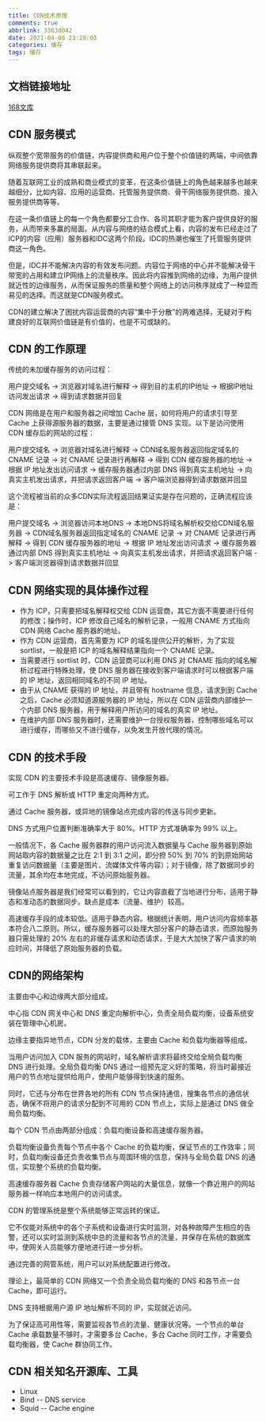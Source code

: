 ```yaml
---
title: CDN技术原理
comments: true
abbrlink: 3363d042
date: 2021-04-08 23:28:03
categories: 缓存
tags: 缓存
---
```


## 文档链接地址

[168文库](http://wenku.it168.com/d_001628827.shtml)

## CDN 服务模式

纵观整个宽带服务的价值链，内容提供商和用户位于整个价值链的两端，中间依靠网络服务提供商将其串联起来。

随着互联网工业的成熟和商业模式的变革，在这条价值链上的角色越来越多也越来越细分，比如内容、应用的运营商、托管服务提供商、骨干网络服务提供商、接入服务提供商等等。

在这一条价值链上的每一个角色都要分工合作、各司其职才能为客户提供良好的服务，从而带来多赢的局面。从内容与网络的结合模式上看，内容的发布已经走过了ICP的内容（应用）服务器和IDC这两个阶段。IDC的热潮也催生了托管服务提供商这一角色。

但是，IDC并不能解决内容的有效发布问题。内容位于网络的中心并不能解决骨干带宽的占用和建立IP网络上的流量秩序。因此将内容推到网络的边缘，为用户提供就近性的边缘服务，从而保证服务的质量和整个网络上的访问秩序就成了一种显而易见的选择。而这就是CDN服务模式。

CDN的建立解决了困扰内容运营商的内容“集中于分散”的两难选择，无疑对于构建良好的互联网价值链是有价值的，也是不可或缺的。

## CDN 的工作原理

传统的未加缓存服务的访问过程：

用户提交域名 -> 浏览器对域名进行解释 -> 得到目的主机的IP地址 -> 根据IP地址访问发出请求 -> 得到请求数据并回复

CDN 网络是在用户和服务器之间增加 Cache 层，如何将用户的请求引导至 Cache 上获得源服务器的数据，主要是通过接管 DNS 实现。以下是访问使用 CDN 缓存后的网站的过程：

用户提交域名 -> 浏览器对域名进行解释 -> CDN域名服务器返回指定域名的 CNAME 记录 -> 对 CNAME 记录进行再解释 -> 得到 CDN 缓存服务器的地址  -> 根据 IP 地址发出访问请求 -> 缓存服务器通过内部 DNS 得到真实主机地址 -> 向真实主机发出请求，并把请求返回客户端 -> 客户端浏览器得到请求数据并回显 

这个流程被当前的众多CDN实际流程返回结果证实是存在问题的，正确流程应该是：

用户提交域名 -> 浏览器访问本地DNS -> 本地DNS将域名解析权交给CDN域名服务器 -> CDN域名服务器返回指定域名的 CNAME 记录 -> 对 CNAME 记录进行再解释 -> 得到 CDN 缓存服务器的地址  -> 根据 IP 地址发出访问请求 -> 缓存服务器通过内部 DNS 得到真实主机地址 -> 向真实主机发出请求，并把请求返回客户端 -> 客户端浏览器得到请求数据并回显 

## CDN 网络实现的具体操作过程

* 作为 ICP，只需要把域名解释权交给 CDN 运营商，其它方面不需要进行任何的修改；操作时，ICP 修改自己域名的解析记录，一般用 CNAME 方式指向 CDN 网络 Cache 服务器的地址。
* 作为 CDN 运营商，首先需要为 ICP 的域名提供公开的解析，为了实现 sortlist，一般是把 ICP 的域名解释结果指向一个 CNAME 记录。
* 当需要进行 sortlist 时，CDN 运营商可以利用 DNS 对 CNAME 指向的域名解析过程进行特殊处理，使 DNS 服务器在接收到客户端请求时可以根据客户端的 IP 地址，返回相同域名的不同 IP 地址。
* 由于从 CNAME 获得的 IP 地址，并且带有 hostname 信息，请求到到 Cache 之后，Cache 必须知道源服务器的 IP 地址，所以在 CDN 运营商内部维护一个内部 DNS 服务器，用于解释用户所访问的域名的真实 IP 地址。
*  在维护内部 DNS 服务器时，还需要维护一台授权服务器，控制哪些域名可以进行缓存，而哪些又不进行缓存，以免发生开放代理的情况。

## CDN 的技术手段

实现 CDN 的主要技术手段是高速缓存、镜像服务器。

可工作于 DNS 解析或 HTTP 重定向两种方式。

通过 Cache 服务器，或异地的镜像站点完成内容的传送与同步更新。

DNS 方式用户位置判断准确率大于 80%。HTTP 方式准确率为 99% 以上。

一般情况下，各 Cache 服务器群的用户访问流入数据量与 Cache 服务器到原始网站取内容的数据量之比在 2:1 到 3:1 之间，即分担 50% 到 70% 的到原始网站重复访问数据量（主要是图片、流媒体文件等内容）；对于镜像，除了数据同步的流量，其余均在本地完成，不访问原始服务器。

镜像站点服务器是我们经常可以看到的，它让内容直截了当地进行分布，适用于静态和准动态的数据同步。缺点是成本（流量、维护）较高。

高速缓存手段的成本较低。适用于静态内容。根据统计表明，用户访问内容频率基本符合八二原则。所以，缓存服务器可以处理大部分客户的静态请求，而原始服务器只需处理的 20% 左右的非缓存请求和动态请求，于是大大加快了客户请求的响应时间，并降低了原始服务器的负载。

## CDN的网络架构

主要由中心和边缘两大部分组成。

中心指 CDN 网关中心和 DNS 重定向解析中心，负责全局负载均衡，设备系统安装在管理中心机房。

边缘主要指异地节点，CDN 分发的载体，主要由 Cache 和负载均衡器等组成。

当用户访问加入 CDN 服务的网站时，域名解析请求将最终交给全局负载均衡 DNS 进行处理。全局负载均衡 DNS 通过一组预先定义好的策略，将当时最接近用户的节点地址提供给用户，使用户能够得到快速的服务。

同时，它还与分布在世界各地的所有 CDN 节点保持通信，搜集各节点的通信状态，确保不将用户的请求分配到不可用的 CDN 节点上，实际上是通过 DNS 做全局负载均衡。

每个 CDN 节点由两部分组成：负载均衡设备和高速缓存服务器。

负载均衡设备负责每个节点中各个 Cache 的负载均衡，保证节点的工作效率；同时，负载均衡设备还负责收集节点与周围环境的信息，保持与全局负载 DNS 的通信，实现整个系统的负载均衡。

高速缓存服务器 Cache 负责存储客户网站的大量信息，就像一个靠近用户的网站服务器一样响应本地用户的访问请求。

CDN 的管理系统是整个系统能够正常运转的保证。

它不仅能对系统中的各个子系统和设备进行实时监测，对各种故障产生相应的告警，还可以实时监测到系统中总的流量和各节点的流量，并保存在系统的数据库中，使网关人员能够方便地进行进一步分析。

通过完善的网管系统，用户可以对系统配置进行修改。

理论上，最简单的 CDN 网络又一个负责全局负载均衡的 DNS 和各节点一台 Cache，即可运行。

DNS 支持根据用户源 IP 地址解析不同的 IP，实现就近访问。

为了保证高可用性等，需要监视各节点的流量、健康状况等。一个节点的单台 Cache 承载数量不够时，才需要多台 Cache，多台 Cache 同时工作，才需要负载均衡器，使 Cache 群协同工作。

## CDN 相关知名开源库、工具

* Linux
* Bind -- DNS service
* Squid -- Cache engine